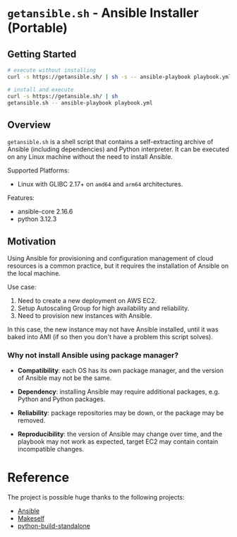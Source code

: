 # `getansible.sh` - Ansible Installer (Portable)

## Getting Started

```bash
# execute without installing
curl -s https://getansible.sh/ | sh -s -- ansible-playbook playbook.yml

# install and execute
curl -s https://getansible.sh/ | sh
getansible.sh -- ansible-playbook playbook.yml
```

## Overview

`getansible.sh` is a shell script that contains a self-extracting archive of Ansible (including dependencies) and Python interpreter. It can be executed on any Linux machine without the need to install Ansible.

Supported Platforms:

- Linux with GLIBC 2.17+ on `amd64` and `arm64` architectures.

Features:

- ansible-core 2.16.6
- python 3.12.3

## Motivation

Using Ansible for provisioning and configuration management of cloud resources is a common practice, but it requires the installation of Ansible on the local machine.

Use case:

1. Need to create a new deployment on AWS EC2.
2. Setup Autoscaling Group for high availability and reliability.
3. Need to provision new instances with Ansible.

In this case, the new instance may not have Ansible installed, until it was baked into AMI (if so then you don't have a problem this script solves).

### Why not install Ansible using package manager?

- **Compatibility**: each OS has its own package manager, and the version of Ansible may not be the same.

- **Dependency**: installing Ansible may require additional packages, e.g. Python and Python packages.

- **Reliability**: package repositories may be down, or the package may be removed.

- **Reproducibility**: the version of Ansible may change over time, and the playbook may not work as expected, target EC2 may contain contain incompatible changes.

# Reference

The project is possible huge thanks to the following projects:

- [Ansible](https://www.ansible.com/)
- [Makeself](https://makeself.io/)
- [python-build-standalone](https://github.com/indygreg/python-build-standalone)
